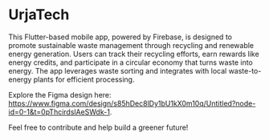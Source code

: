 # UrjaTech
This Flutter-based mobile app, powered by Firebase, is designed to promote sustainable waste management through recycling and renewable energy generation. Users can track their recycling efforts, earn rewards like energy credits, and participate in a circular economy that turns waste into energy. The app leverages waste sorting and integrates with local waste-to-energy plants for efficient processing.

Explore the Figma design here: https://www.figma.com/design/s85hDec8lDy1bU1kX0m10q/Untitled?node-id=0-1&t=0pThcirdslAeSWdk-1.

Feel free to contribute and help build a greener future!
